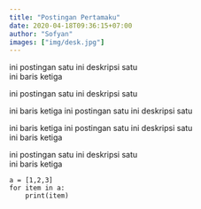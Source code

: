 ```yaml
---
title: "Postingan Pertamaku"
date: 2020-04-18T09:36:15+07:00
author: "Sofyan"
images: ["img/desk.jpg"]
---
```


ini postingan satu
ini deskripsi satu  
ini baris ketiga
<!--more-->
ini postingan satu
ini deskripsi satu  

ini baris ketiga
ini postingan satu
ini deskripsi satu  

ini baris ketiga
ini postingan satu
ini deskripsi satu  
ini baris ketiga

ini postingan satu
ini deskripsi satu  
ini baris ketiga

```
a = [1,2,3]
for item in a:
    print(item)
```